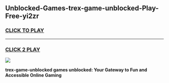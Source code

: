 
## Unblocked-Games-trex-game-unblocked-Play-Free-yi2zr
<h3>
<a href="https://premium76.site?title=trex-game-unblocked&ref=18A">CLICK TO PLAY</a></h3>
<hr>

<h3>
<a href="https://premium76.site?title=trex-game-unblocked&ref=18A">CLICK 2 PLAY</a>
  
</h3>

<a href="https://premium76.site?title=trex-game-unblocked&ref=18A"><img src="https://clearcache.store/games.png"></a>


**trex-game-unblocked games unblocked: Your Gateway to Fun and Accessible Online Gaming**
